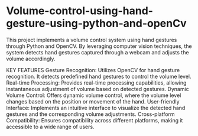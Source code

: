 # Volume-control-using-hand-gesture-using-python-and-openCv
This project implements a volume control system using hand gestures through Python and OpenCV. By leveraging computer vision techniques, the system detects hand gestures captured through a webcam and adjusts the volume accordingly.

KEY FEATURES
Gesture Recognition: Utilizes OpenCV for hand gesture recognition. It detects predefined hand gestures to control the volume level.
Real-time Processing: Provides real-time processing capabilities, allowing instantaneous adjustment of volume based on detected gestures.
Dynamic Volume Control: Offers dynamic volume control, where the volume level changes based on the position or movement of the hand.
User-friendly Interface: Implements an intuitive interface to visualize the detected hand gestures and the corresponding volume adjustments.
Cross-platform Compatibility: Ensures compatibility across different platforms, making it accessible to a wide range of users.
